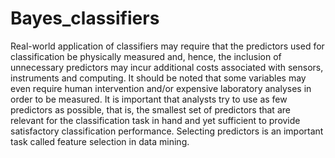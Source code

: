 # Bayes_classifiers
 Real-world application of classifiers may require that the predictors used for classification be physically measured and, hence, the inclusion of unnecessary predictors may incur additional costs associated with sensors, instruments and computing. It should be noted that some variables may even require human intervention and/or expensive laboratory analyses in order to be measured. It is important that analysts try to use as few predictors as possible, that is, the smallest set of predictors that are relevant for the classification task in hand and yet sufficient to provide satisfactory classification performance. Selecting predictors is an important task called feature selection in data mining.
